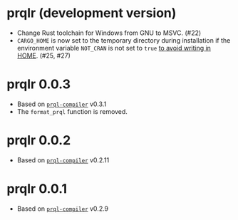 # prqlr (development version)

- Change Rust toolchain for Windows from GNU to MSVC. (#22)
- `CARGO_HOME` is now set to the temporary directory during installation
  if the environment variable `NOT_CRAN` is not set to `true`
  [to avoid writing in HOME](https://github.com/r-rust/faq). (#25, #27)

# prqlr 0.0.3

- Based on [`prql-compiler`](https://github.com/prql/prql) v0.3.1
- The `format_prql` function is removed.

# prqlr 0.0.2

- Based on [`prql-compiler`](https://github.com/prql/prql) v0.2.11

# prqlr 0.0.1

- Based on [`prql-compiler`](https://github.com/prql/prql) v0.2.9
